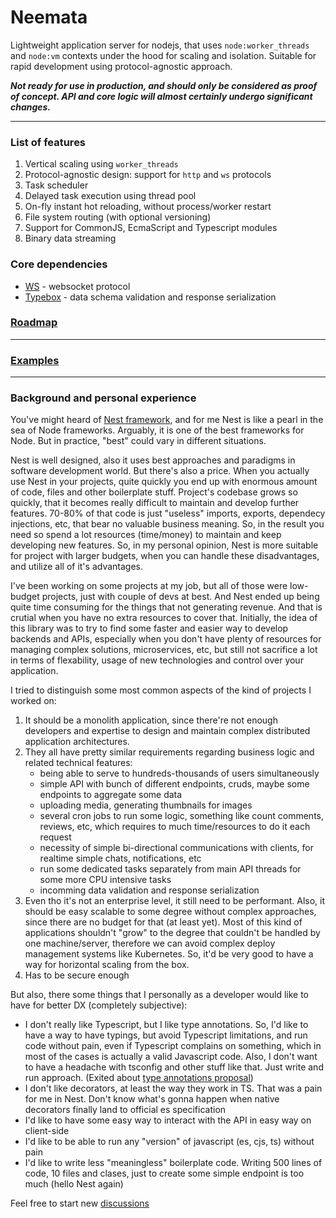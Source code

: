 # Neemata

Lightweight application server for nodejs, that uses `node:worker_threads` and `node:vm` contexts under the hood for scaling and isolation. Suitable for rapid development using protocol-agnostic approach.

***Not ready for use in production, and should only be considered as proof of concept. API and core logic will almost certainly undergo significant changes.***

---

### List of features

1. Vertical scaling using `worker_threads`
2. Protocol-agnostic design: support for `http` and `ws` protocols
3. Task scheduler
4. Delayed task execution using thread pool
5. On-fly instant hot reloading, without process/worker restart
6. File system routing (with optional versioning)
7. Support for CommonJS, EcmaScript and Typescript modules
8. Binary data streaming

### Core dependencies

- [WS](https://github.com/websockets/ws) - websocket protocol
- [Typebox](https://github.com/sinclairzx81/typebox) - data schema validation and response serialization

### [Roadmap](https://github.com/denis-ilchishin/neemata/issues?q=label%3Aroadmap)

---

### [Examples](https://github.com/denis-ilchishin/neemata-starter)

---

### Background and personal experience
You've might heard of [Nest framework](https://github.com/nestjs/nest), and for me Nest is like a pearl in the sea of Node frameworks. Arguably, it is one of the best frameworks for Node. But in practice, "best" could vary in different situations. 

Nest is well designed, also it uses best approaches and paradigms in software development world. But there's also a price. When you actually use Nest in your projects, quite quickly you end up with enormous amount of code, files and other boilerplate stuff. Project's codebase grows so quickly, that it becomes really difficult to maintain and develop further features. 70-80% of that code is just "useless" imports, exports, dependecy injections, etc, that bear no valuable business meaning. So, in the result you need so spend a lot resources (time/money) to maintain and keep developing new features. So, in my personal opinion, Nest is more suitable for project with larger budgets, when you can handle these disadvantages, and utilize all of it's advantages.

I've been working on some projects at my job, but all of those were low-budget projects, just with couple of devs at best. And Nest ended up being quite time consuming for the things that not generating revenue. And that is crutial when you have no extra resources to cover that. Initially, the idea of this library was to try to find some faster and easier way to develop backends and APIs, especially when you don't have plenty of resources for managing complex solutions, microservices, etc, but still not sacrifice a lot in terms of flexability, usage of new technologies and control over your application. 

I tried to distinguish some most common aspects of the kind of projects I worked on:

1. It should be a monolith application, since there're not enough developers and expertise to design and maintain complex distributed application architectures.
2. They all have pretty similar requirements regarding business logic and related technical features: 
    - being able to serve to hundreds-thousands of users simultaneously
    - simple API with bunch of different endpoints, cruds, maybe some endpoints to aggregate some data
    - uploading media, generating thumbnails for images
    - several cron jobs to run some logic, something like count comments, reviews, etc, which requires to much time/resources to do it each request
    - necessity of simple bi-directional communications with clients, for realtime simple chats, notifications, etc
    - run some dedicated tasks separately from main API threads for some more CPU intensive tasks
    - incomming data validation and response serialization
3. Even tho it's not an enterprise level, it still need to be performant. Also, it should be easy scalable to some degree without complex approaches, since there are no budget for that (at least yet). Most of this kind of applications shouldn't "grow" to the degree that couldn't be handled by one machine/server, therefore we can avoid complex deploy management systems like Kubernetes. So, it'd be very good to have a way for horizontal scaling from the box.
4. Has to be secure enough

But also, there some things that I personally as a developer would like to have for better DX (completely subjective):

- I don't really like Typescript, but I like type annotations. So, I'd like to have a way to have typings, but avoid Typescript limitations, and run code without pain, even if Typescript complains on something, which in most of the cases is actually a valid Javascript code. Also, I don't want to have a headache with tsconfig and other stuff like that. Just write and run approach. (Exited about [type annotations proposal](https://github.com/tc39/proposal-type-annotations))
- I don't like decorators, at least the way they work in TS. That was a pain for me in Nest. Don't know what's gonna happen when native decorators finally land to official es specification
- I'd like to have some easy way to interact with the API in easy way on client-side
- I'd like to be able to run any "version" of javascript (es, cjs, ts) without pain
- I'd like to write less "meaningless" boilerplate code. Writing 500 lines of code, 10 files and clases, just to create some simple endpoint is too much (hello Nest again)

Feel free to start new [discussions](https://github.com/denis-ilchishin/neemata/discussions) 
